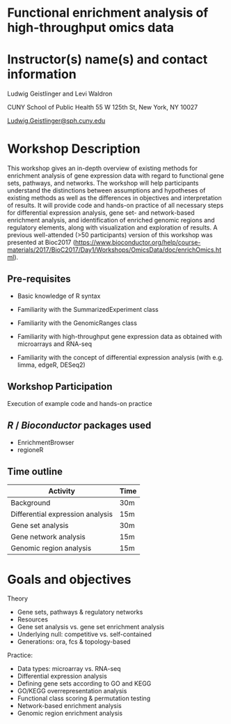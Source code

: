 # Functional enrichment analysis of high-throughput omics data

# Instructor(s) name(s) and contact information

Ludwig Geistlinger and Levi Waldron

CUNY School of Public Health
55 W 125th St, New York, NY 10027

Ludwig.Geistlinger@sph.cuny.edu

# Workshop Description

This workshop gives an in-depth overview of existing methods for enrichment 
analysis of gene expression data with regard to functional gene sets, pathways, 
and networks.
The workshop will help participants understand the distinctions between 
assumptions and hypotheses of existing methods as well as the differences in 
objectives and interpretation of results. 
It will provide code and hands-on practice of all necessary steps for differential
 expression analysis, gene set- and network-based enrichment analysis, and 
identification of enriched genomic regions and regulatory elements, along with 
visualization and exploration of results. 
A previous well-attended (>50 participants) version of this workshop was presented at Bioc2017 
(https://www.bioconductor.org/help/course-materials/2017/BioC2017/Day1/Workshops/OmicsData/doc/enrichOmics.html).

## Pre-requisites

* Basic knowledge of R syntax
* Familiarity with the SummarizedExperiment class
* Familiarity with the GenomicRanges class

* Familiarity with high-throughput gene expression data as obtained with 
  microarrays and RNA-seq
* Familiarity with the concept of differential expression analysis 
  (with e.g. limma, edgeR, DESeq2)

## Workshop Participation

Execution of example code and hands-on practice

## _R_ / _Bioconductor_ packages used

* EnrichmentBrowser
* regioneR

## Time outline

| Activity                              | Time |
|---------------------------------------|------|
| Background                            | 30m  |
| Differential expression analysis      | 15m  |
| Gene set analysis                     | 30m  |
| Gene network analysis                 | 15m  |
| Genomic region analysis               | 15m  |


# Goals and objectives

Theory
* Gene sets, pathways & regulatory networks
* Resources
* Gene set analysis vs. gene set enrichment analysis
* Underlying null: competitive vs. self-contained
* Generations: ora, fcs & topology-based

Practice:
* Data types: microarray vs. RNA-seq
* Differential expression analysis
* Defining gene sets according to GO and KEGG
* GO/KEGG overrepresentation analysis
* Functional class scoring & permutation testing
* Network-based enrichment analysis
* Genomic region enrichment analysis
